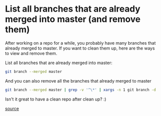 # List all branches that are already merged into master (and remove them)

After working on a repo for a while, you probably have many branches that already merged to master. If you want to clean them up, here are the ways to view and remove them.

List all branches that are already merged into master:
```bash
git branch --merged master
```

And you can also remove all the branches that already merged to master
```bash
git branch --merged master | grep -v '^\*' | xargs -n 1 git branch -d
```

Isn't it great to have a clean repo after clean up? :)

[source](https://github.com/git-tips/tips)
